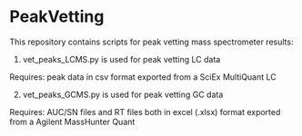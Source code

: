 # PeakVetting

This repository contains scripts for peak vetting mass spectrometer results:

1. vet_peaks_LCMS.py  is used for peak vetting LC data
 
Requires: peak data in csv format exported from a SciEx MultiQuant LC

2. vet_peaks_GCMS.py  is used for peak vetting GC data

Requires: AUC/SN files and RT files both in excel (.xlsx) format exported from a Agilent MassHunter Quant

